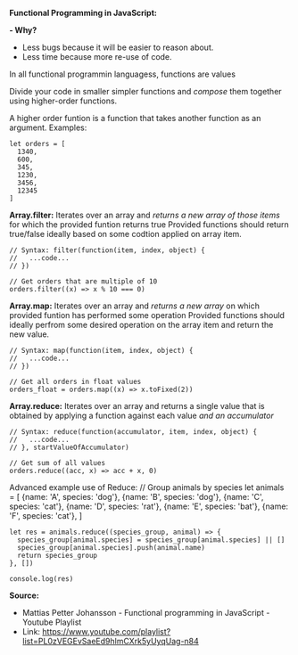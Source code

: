 **Functional Programming in JavaScript:**

**- Why?**
  - Less bugs because it will be easier to reason about.
  - Less time because more re-use of code.

In all functional programmin languagess, functions are values

Divide your code in smaller simpler functions and *compose* them together using higher-order functions.

A higher order funtion is a function that takes another function as an argument.
Examples:

    let orders = [
      1340,
      600,
      345,
      1230,
      3456,
      12345
    ]

**Array.filter:** Iterates over an array and *returns a new array of those items* for which the provided funtion returns true
    Provided functions should return true/false ideally based on some codtion applied on array item.

    // Syntax: filter(function(item, index, object) {
    //   ...code...
    // })

    // Get orders that are multiple of 10
    orders.filter((x) => x % 10 === 0)


**Array.map:** Iterates over an array and *returns a new array* on which provided funtion has performed some operation
    Provided functions should ideally perfrom some desired operation on the array item and return the new value.

    // Syntax: map(function(item, index, object) {
    //   ...code...
    // })

    // Get all orders in float values
    orders_float = orders.map((x) => x.toFixed(2))

**Array.reduce:** Iterates over an array and returns a single value that is obtained by applying a function against each value *and an accumulator*

    // Syntax: reduce(function(accumulator, item, index, object) {
    //   ...code...
    // }, startValueOfAccumulator)

    // Get sum of all values
    orders.reduce((acc, x) => acc + x, 0)

  Advanced example use of Reduce:
    // Group animals by species
    let animals = [
      {name: 'A', species: 'dog'},
      {name: 'B', species: 'dog'},
      {name: 'C', species: 'cat'},
      {name: 'D', species: 'rat'},
      {name: 'E', species: 'bat'},
      {name: 'F', species: 'cat'},
    ]

    let res = animals.reduce((species_group, animal) => {
      species_group[animal.species] = species_group[animal.species] || []
      species_group[animal.species].push(animal.name)
      return species_group
    }, [])

    console.log(res)

**Source:**
- Mattias Petter Johansson - Functional programming in JavaScript - Youtube Playlist
- Link: https://www.youtube.com/playlist?list=PL0zVEGEvSaeEd9hlmCXrk5yUyqUag-n84
